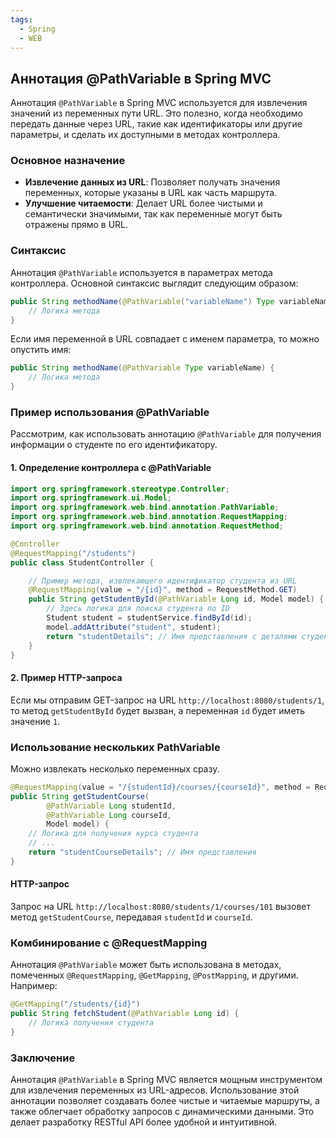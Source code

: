 ```yaml
---
tags:
  - Spring
  - WEB
---
```


## Аннотация @PathVariable в Spring MVC

Аннотация `@PathVariable` в Spring MVC используется для извлечения значений из переменных пути URL. Это полезно, когда необходимо передать данные через URL, такие как идентификаторы или другие параметры, и сделать их доступными в методах контроллера.

### Основное назначение

- **Извлечение данных из URL**: Позволяет получать значения переменных, которые указаны в URL как часть маршрута.
- **Улучшение читаемости**: Делает URL более чистыми и семантически значимыми, так как переменные могут быть отражены прямо в URL.

### Синтаксис

Аннотация `@PathVariable` используется в параметрах метода контроллера. Основной синтаксис выглядит следующим образом:

```java
public String methodName(@PathVariable("variableName") Type variableName) {
    // Логика метода
}
```

Если имя переменной в URL совпадает с именем параметра, то можно опустить имя:

```java
public String methodName(@PathVariable Type variableName) {
    // Логика метода
}
```

### Пример использования @PathVariable

Рассмотрим, как использовать аннотацию `@PathVariable` для получения информации о студенте по его идентификатору.

#### 1. Определение контроллера с @PathVariable

```java
import org.springframework.stereotype.Controller;
import org.springframework.ui.Model;
import org.springframework.web.bind.annotation.PathVariable;
import org.springframework.web.bind.annotation.RequestMapping;
import org.springframework.web.bind.annotation.RequestMethod;

@Controller
@RequestMapping("/students")
public class StudentController {

    // Пример метода, извлекающего идентификатор студента из URL
    @RequestMapping(value = "/{id}", method = RequestMethod.GET)
    public String getStudentById(@PathVariable Long id, Model model) {
        // Здесь логика для поиска студента по ID
        Student student = studentService.findById(id);
        model.addAttribute("student", student);
        return "studentDetails"; // Имя представления с деталями студента
    }
}
```

#### 2. Пример HTTP-запроса

Если мы отправим GET-запрос на URL `http://localhost:8080/students/1`, то метод `getStudentById` будет вызван, а переменная `id` будет иметь значение `1`.

### Использование нескольких PathVariable

Можно извлекать несколько переменных сразу.

```java
@RequestMapping(value = "/{studentId}/courses/{courseId}", method = RequestMethod.GET)
public String getStudentCourse(
        @PathVariable Long studentId,
        @PathVariable Long courseId,
        Model model) {
    // Логика для получения курса студента
    // ...
    return "studentCourseDetails"; // Имя представления
}
```

#### HTTP-запрос

Запрос на URL `http://localhost:8080/students/1/courses/101` вызовет метод `getStudentCourse`, передавая `studentId` и `courseId`.

### Комбинирование с @RequestMapping

Аннотация `@PathVariable` может быть использована в методах, помеченных `@RequestMapping`, `@GetMapping`, `@PostMapping`, и другими. Например:

```java
@GetMapping("/students/{id}")
public String fetchStudent(@PathVariable Long id) {
    // Логика получения студента
}
```

### Заключение

Аннотация `@PathVariable` в Spring MVC является мощным инструментом для извлечения переменных из URL-адресов. Использование этой аннотации позволяет создавать более чистые и читаемые маршруты, а также облегчает обработку запросов с динамическими данными. Это делает разработку RESTful API более удобной и интуитивной.